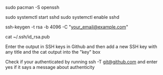 sudo pacman -S openssh

sudo systemctl start sshd
sudo systemctl enable sshd

ssh-keygen -t rsa -b 4096 -C "your_email@example.com"

cat ~/.ssh/id_rsa.pub

Enter the output in SSH keys in Github and then add a new SSH key with any title and the cat output into the "key" box

Check if your authenticated by running ssh -T git@github.com and enter yes if it says a message about authenticity
